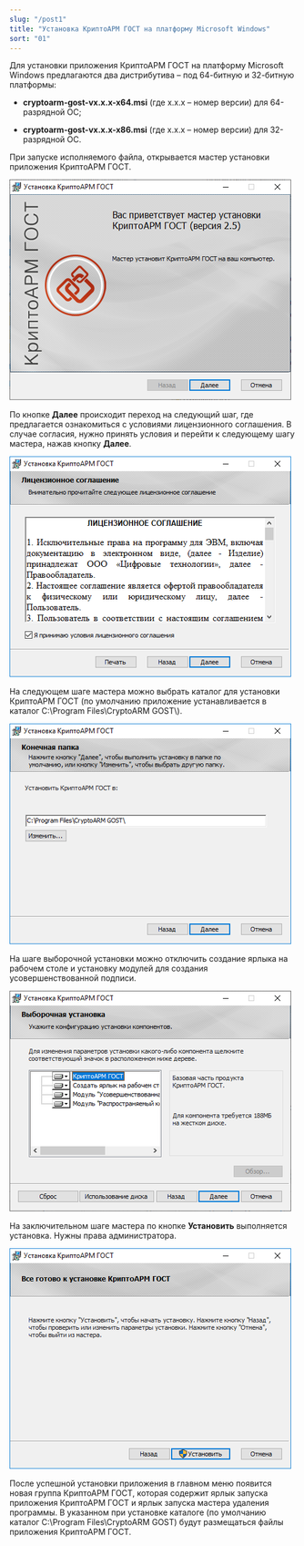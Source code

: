 ```yaml
---
slug: "/post1"
title: "Установка КриптоАРМ ГОСТ на платформу Microsoft Windows"
sort: "01"
---
```


Для установки приложения КриптоАРМ ГОСТ на платформу Microsoft Windows предлагаются два дистрибутива – под 64-битную и 32-битную платформы:

 - **cryptoarm-gost-vx.x.x-x64.msi** (где x.x.x – номер версии) для 64-разрядной ОС;

 - **cryptoarm-gost-vx.x.x-x86.msi** (где x.x.x – номер версии) для 32-разрядной ОС.

При запуске исполняемого файла, открывается мастер установки приложения КриптоАРМ ГОСТ.

![install-gost-win1.png](./images/install-gost-win1.png "Первый шаг мастера установки приложения")

По кнопке **Далее** происходит переход на следующий шаг, где предлагается ознакомиться с условиями лицензионного соглашения. В случае согласия, нужно принять условия и перейти к следующему шагу мастера, нажав кнопку **Далее**.

![install-gost-win2.png](./images/install-gost-win2.png "Условия лицензионного соглашения")

На следующем шаге мастера можно выбрать каталог для установки КриптоАРМ ГОСТ (по умолчанию приложение устанавливается в каталог C:\Program Files\CryptoARM GOST\\).

![install-gost-win3.png](./images/install-gost-win3.png "Выбор каталога установки приложения")

На шаге выборочной установки можно отключить создание ярлыка на рабочем столе и установку модулей для создания усовершенствованной подписи.

![install-gost-win4.png](./images/install-gost-win4.png "Выбор компонент для установки")

На заключительном шаге мастера по кнопке **Установить** выполняется установка. Нужны права администратора.

![install-gost-win5.png](./images/install-gost-win5.png "Установка приложения")

После успешной установки приложения в главном меню появится новая группа КриптоАРМ ГОСТ, которая содержит ярлык запуска приложения КриптоАРМ ГОСТ и ярлык запуска мастера удаления программы. В указанном при установке каталоге (по умолчанию каталог C:\Program Files\CryptoARM GOST) будут размещаться файлы приложения КриптоАРМ ГОСТ.
